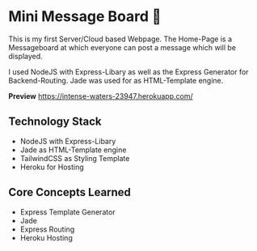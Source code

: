 # Mini Message Board :speech_balloon:

This is my first Server/Cloud based Webpage. The Home-Page is a Messageboard at which everyone can post a message which will be displayed. 

I used NodeJS with Express-Libary as well as the Express Generator for Backend-Routing. Jade was used for as HTML-Template engine. 

**Preview** https://intense-waters-23947.herokuapp.com/

## Technology Stack
- NodeJS with Express-Libary
- Jade as HTML-Template engine 
- TailwindCSS as Styling Template
- Heroku for Hosting 

## Core Concepts Learned 
- Express Template Generator 
- Jade 
- Express Routing 
- Heroku Hosting
